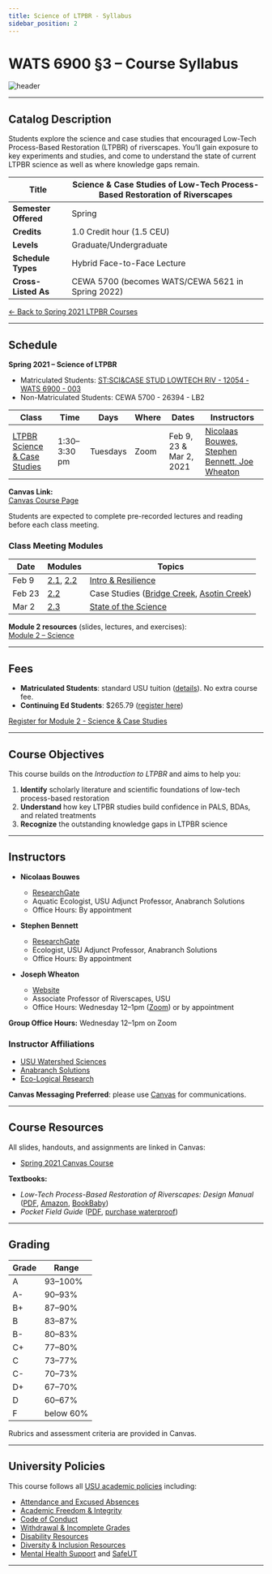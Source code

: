 ```yaml
---
title: Science of LTPBR - Syllabus
sidebar_position: 2
---
```


# WATS 6900 §3 – Course Syllabus

![header](/img/courses/WATS-5621_header_C.png)

---

## Catalog Description

Students explore the science and case studies that encouraged Low-Tech Process-Based Restoration (LTPBR) of riverscapes. You’ll gain exposure to key experiments and studies, and come to understand the state of current LTPBR science as well as where knowledge gaps remain.

| **Title** | Science & Case Studies of Low-Tech Process-Based Restoration of Riverscapes |
| --------- | --------------------------------------------------------------------------- |
| **Semester Offered** | Spring |
| **Credits** | 1.0 Credit hour (1.5 CEU) |
| **Levels** | Graduate/Undergraduate |
| **Schedule Types** | Hybrid Face-to-Face Lecture |
| **Cross-Listed As** | CEWA 5700 (becomes WATS/CEWA 5621 in Spring 2022) |

[← Back to Spring 2021 LTPBR Courses](/workshops/2021/USU/)

---

## Schedule

**Spring 2021 – Science of LTPBR**

- Matriculated Students: [ST:SCI&CASE STUD LOWTECH RIV - 12054 - WATS 6900 - 003](https://ssb.banner.usu.edu/zprod/bwckschd.p_disp_detail_sched?term_in=202120&crn_in=12054)
- Non-Matriculated Students: CEWA 5700 - 26394 - LB2

| Class | Time | Days | Where | Dates | Instructors |
| ----- | ---- | ---- | ----- | ----- | ----------- |
| [LTPBR Science & Case Studies](/workshops/2021/USU/WATS-5621/) | 1:30–3:30 pm | Tuesdays | Zoom | Feb 9, 23 & Mar 2, 2021 | [Nicolaas Bouwes, Stephen Bennett, Joe Wheaton](/workshops/2020/SGI/#instruction-team) |

**Canvas Link:**  
[Canvas Course Page](https://usu.instructure.com/courses/639115)

Students are expected to complete pre-recorded lectures and reading before each class meeting.

### Class Meeting Modules

| Date | Modules | Topics |
| ---- | ------- | ------ |
| Feb 9 | [2.1](https://usu.instructure.com/courses/618152/modules#module_731682), [2.2](https://usu.instructure.com/courses/618152/modules#module_731683) | [Intro & Resilience](http://lowtechpbr.restoration.usu.edu/workshops/2020/SGI/Modules/module2.html#b-mimicking--promoting-wood-accumulation--beaver-dam-activity) |
| Feb 23 | [2.2](https://usu.instructure.com/courses/618152/modules#module_731683) | Case Studies ([Bridge Creek](http://lowtechpbr.restoration.usu.edu/workshops/2020/SGI/Modules/module2.html#c-beaver-dam-analogues-bridge-creek--birch-creek), [Asotin Creek](http://lowtechpbr.restoration.usu.edu/workshops/2020/SGI/Modules/module2.html#d-post-assisted-log-structures-case-study-asotin-creek)) |
| Mar 2 | [2.3](https://usu.instructure.com/courses/618152/modules#module_731684) | [State of the Science](http://lowtechpbr.restoration.usu.edu/workshops/2020/SGI/Modules/module2.html#f-where-science-is-at-ongoing--outstanding-science) |

**Module 2 resources** (slides, lectures, and exercises):  
[Module 2 – Science](/workshops/2020/SGI/Modules/module2)

---

## Fees

- **Matriculated Students**: standard USU tuition ([details](https://www.usu.edu/registrar/registration/payment/)). No extra course fee.  
- **Continuing Ed Students**: $265.79 ([register here](https://www.usu.edu/ais/ceu/register/?term=202120&crns=26394,26395,26397,26398))

[Register for Module 2 - Science & Case Studies](https://www.usu.edu/ais/ceu/register/?term=202120&crns=26236,26394,26395,26397,26398)

---

## Course Objectives

This course builds on the *Introduction to LTPBR* and aims to help you:

1. **Identify** scholarly literature and scientific foundations of low-tech process-based restoration  
2. **Understand** how key LTPBR studies build confidence in PALS, BDAs, and related treatments  
3. **Recognize** the outstanding knowledge gaps in LTPBR science

---

## Instructors

- **Nicolaas Bouwes**  
  - [ResearchGate](https://www.researchgate.net/profile/Nick_Bouwes)  
  - Aquatic Ecologist, USU Adjunct Professor, Anabranch Solutions  
  - Office Hours: By appointment

- **Stephen Bennett**  
  - [ResearchGate](https://www.researchgate.net/profile/Stephen_Bennett8)  
  - Ecologist, USU Adjunct Professor, Anabranch Solutions  
  - Office Hours: By appointment

- **Joseph Wheaton**  
  - [Website](http://joewheaton.org)  
  - Associate Professor of Riverscapes, USU  
  - Office Hours: Wednesday 12–1pm ([Zoom](https://usu-edu.zoom.us/my/h20joe?pwd=eFNjSllqT3VDNTRoLzZ3Sk9IM1F6UT09)) or by appointment

**Group Office Hours:** Wednesday 12–1pm on Zoom

### Instructor Affiliations

- [USU Watershed Sciences](https://qcnr.usu.edu/wats/index)  
- [Anabranch Solutions](http://www.anabranchsolutions.com)  
- [Eco-Logical Research](https://www.eco-logical-research.com/)

**Canvas Messaging Preferred**: please use [Canvas](https://usu.instructure.com/courses/618129) for communications.

---

## Course Resources

All slides, handouts, and assignments are linked in Canvas:

- [Spring 2021 Canvas Course](https://usu.instructure.com/courses/618129)

**Textbooks:**

- *Low-Tech Process-Based Restoration of Riverscapes: Design Manual* ([PDF](/manual), [Amazon](https://www.amazon.com/Low-Tech-Process-Based-Restoration-Riverscapes-Design/dp/1543972993/), [BookBaby](https://store.bookbaby.com/bookshop/book/index.aspx?bookURL=Low-Tech-Process-Based-Restoration-of-Riverscapes))  
- *Pocket Field Guide* ([PDF](/resources/pocket), [purchase waterproof](http://www.anabranchsolutions.com/store/p7/pocketguide.html))

---

## Grading

| Grade | Range  |
| ----- | ------ |
| A     | 93–100% |
| A-    | 90–93% |
| B+    | 87–90% |
| B     | 83–87% |
| B-    | 80–83% |
| C+    | 77–80% |
| C     | 73–77% |
| C-    | 70–73% |
| D+    | 67–70% |
| D     | 60–67% |
| F     | below 60% |

Rubrics and assessment criteria are provided in Canvas.

---

## University Policies

This course follows all [USU academic policies](http://www.usu.edu/provost/faculty-life/syllabus.cfm) including:

- [Attendance and Excused Absences](https://catalog.usu.edu/content.php?catoid=12&navoid=3160)  
- [Academic Freedom & Integrity](http://www.usu.edu/hr/files/uploads/Policies/403.pdf)  
- [Code of Conduct](https://studentconduct.usu.edu/studentcode/)  
- [Withdrawal & Incomplete Grades](https://catalog.usu.edu/content.php?catoid=4&navoid=546)  
- [Disability Resources](http://www.usu.edu/drc/)  
- [Diversity & Inclusion Resources](https://www.usu.edu/provost/diversity/)  
- [Mental Health Support](https://counseling.usu.edu/) and [SafeUT](https://healthcare.utah.edu/uni/programs/safe-ut-smartphone-app)

---
